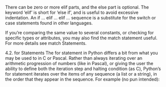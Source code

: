 There can be zero or more elif parts, and the else part is optional. The keyword ‘elif’ is short for ‘else if’, and is useful to avoid excessive indentation. An if … elif … elif … sequence is a substitute for the switch or case statements found in other languages.

If you’re comparing the same value to several constants, or checking for specific types or attributes, you may also find the match statement useful. For more details see match Statements.

4.2. for Statements
The for statement in Python differs a bit from what you may be used to in C or Pascal. Rather than always iterating over an arithmetic progression of numbers (like in Pascal), or giving the user the ability to define both the iteration step and halting condition (as C), Python’s for statement iterates over the items of any sequence (a list or a string), in the order that they appear in the sequence. For example (no pun intended):
